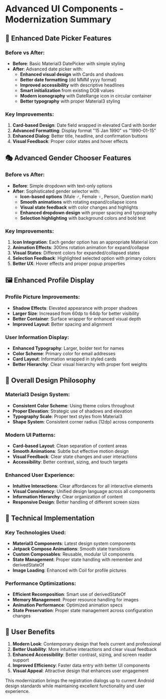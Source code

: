 # Advanced UI Components - Modernization Summary

## 🎨 Enhanced Date Picker Features

### Before vs After:
- **Before**: Basic Material3 DatePicker with simple styling
- **After**: Advanced date picker with:
  - **Enhanced visual design** with Cards and shadows
  - **Better date formatting** (dd MMM yyyy format)
  - **Improved accessibility** with descriptive headlines
  - **Smart initialization** from existing DOB values
  - **Modern iconography** with DateRange icon in circular container
  - **Better typography** with proper Material3 styling

### Key Improvements:
1. **Card-based Design**: Date field wrapped in elevated Card with border
2. **Advanced Formatting**: Display format "15 Jan 1990" vs "1990-01-15"
3. **Enhanced Dialog**: Better title, headline, and confirmation buttons
4. **Visual Feedback**: Proper color states and hover effects

## 🎭 Advanced Gender Chooser Features

### Before vs After:
- **Before**: Simple dropdown with text-only options
- **After**: Sophisticated gender selector with:
  - **Icon-based options** (Male ♂, Female ♀, Person, Question mark)
  - **Smooth animations** with rotating expand/collapse icons
  - **Visual state feedback** with color changes and highlights
  - **Enhanced dropdown design** with proper spacing and typography
  - **Selection highlighting** with background colors and bold text

### Key Improvements:
1. **Icon Integration**: Each gender option has an appropriate Material icon
2. **Animation Effects**: 300ms rotation animation for expand/collapse
3. **Visual States**: Different colors for expanded/collapsed states
4. **Selection Feedback**: Highlighted selected option with primary colors
5. **Better UX**: Hover effects and proper popup properties

## 🖼️ Enhanced Profile Display

### Profile Picture Improvements:
- **Shadow Effects**: Elevated appearance with proper shadows
- **Larger Size**: Increased from 60dp to 64dp for better visibility
- **Better Container**: Surface wrapper for enhanced visual depth
- **Improved Layout**: Better spacing and alignment

### User Information Display:
- **Enhanced Typography**: Larger, bolder text for names
- **Color Scheme**: Primary color for email addresses
- **Card Layout**: Information wrapped in styled cards
- **Better Hierarchy**: Clear visual hierarchy with proper font weights

## 🎯 Overall Design Philosophy

### Material3 Design System:
- **Consistent Color Scheme**: Using theme colors throughout
- **Proper Elevation**: Strategic use of shadows and elevation
- **Typography Scale**: Proper text styles from Material3
- **Shape System**: Consistent corner radius (12dp) across components

### Modern UI Patterns:
- **Card-based Layout**: Clean separation of content areas
- **Smooth Animations**: Subtle but effective motion design
- **Visual Feedback**: Clear state changes and user interactions
- **Accessibility**: Better contrast, sizing, and touch targets

### Enhanced User Experience:
- **Intuitive Interactions**: Clear affordances for all interactive elements
- **Visual Consistency**: Unified design language across all components
- **Information Hierarchy**: Clear organization of content
- **Responsive Design**: Better handling of different screen sizes

## 🚀 Technical Implementation

### Key Technologies Used:
- **Material3 Components**: Latest design system components
- **Jetpack Compose Animations**: Smooth state transitions
- **Custom Composables**: Reusable, modular UI components
- **State Management**: Proper state handling with remember and derivedStateOf
- **Image Loading**: Enhanced with Coil for profile pictures

### Performance Optimizations:
- **Efficient Recomposition**: Smart use of derivedStateOf
- **Memory Management**: Proper resource handling for images
- **Animation Performance**: Optimized animation specs
- **State Preservation**: Proper state management across configuration changes

## 📱 User Benefits

1. **Modern Look**: Contemporary design that feels current and professional
2. **Better Usability**: More intuitive interactions and clear visual feedback
3. **Enhanced Accessibility**: Better contrast, sizing, and screen reader support
4. **Improved Efficiency**: Faster data entry with better UI components
5. **Visual Appeal**: Attractive design that enhances user engagement

This modernization brings the registration dialogs up to current Android design standards while maintaining excellent functionality and user experience.
